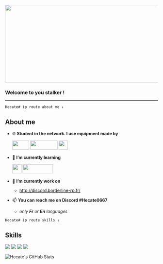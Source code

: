 <img src="https://i.imgur.com/2uo8diL.png" width="8192" height="256"/> 



### Welcome to you stalker !


______________________________________________

```
Hecate# ip route about me ↓
```

## About me


- 🌐 **Student in the network. I use equipment made by** 

    <img src="https://i.imgur.com/M5TJhry.png" width="55" height="30"/>  <img src="https://i.imgur.com/psC9CZr.png" width="90" height="30"/> <img src="https://i.imgur.com/f7XaadI.png" width="30" height="30"/>






- 🌱 **I’m currently learning**  

    <img src="https://i.imgur.com/Visytr3.png" width="30" height="30"/> <img src="https://i.imgur.com/NiKwuPQ.png" width="100" height="30"/> 



      
- 🔧 **I’m currently work on** 
  
    - http://discord.borderline-rp.fr/



- 📫 **You can reach me on Discord #Hecate0667**
  
    - *only **Fr** or **En** languages*

```
Hecate# ip route skills ↓
```

## Skills 

<img src="https://img.icons8.com/color/48/000000/java-coffee-cup-logo--v1.png"/> <img src="https://img.icons8.com/color/48/000000/linux--v1.png"/> <img src="https://img.icons8.com/material/48/000000/server-windows.png"/> <img src="https://img.icons8.com/fluency/48/000000/router.png"/>






<img align="center" src="https://github-readme-stats.vercel.app/api?username=TheHecateII&show_icons=true&layout=compact&hide_border=true&theme=radical&include_all_commits=true&count_private=true" alt="Hecate's GitHub Stats" /> 

<!---
TheHecateII/TheHecateII is a ✨ special ✨ repository because its `README.md` (this file) appears on your GitHub profile.
You can click the Preview link to take a look at your changes.
--->

